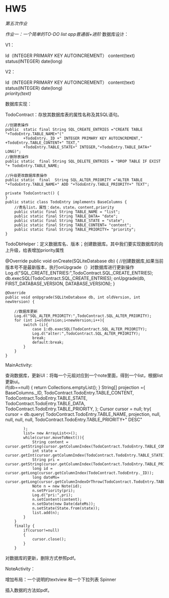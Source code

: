 # HW5  

*第五次作业*

*作业一：一个简单的TO-DO list app普通版+进阶*
数据库设计：  

V1：  

Id（INTEGER PRIMARY KEY AUTOINCREMENT）  content(text)   status(INTEGER)    date(long)

V2：  

Id（INTEGER PRIMARY KEY AUTOINCREMENT）  content(text)   status(INTEGER)    date(long)  
*priority(text)*

数据库实现：  

TodoContract：存放其数据库表的属性名称及其SQL语句。

    //创建表操作
    public  static final String SQL_CREATE_ENTRIES ="CREATE TABLE "+TodoEntry.TABLE_NAME+"("
            +TodoEntry._ID +" INTEGER PRIMARY KEY AUTOINCREMENT," +TodoEntry.TABLE_CONTENT+" TEXT,"
            +TodoEntry.TABLE_STATE+" INTEGER,"+TodoEntry.TABLE_DATA+" LONG)";
    //删除表操作
    public static  final String SQL_DELETE_ENTRIES = "DROP TABLE IF EXIST "+ TodoEntry.TABLE_NAME;

    //升级更改数据库表操作
    public static  final  String SQL_ALTER_PRIORITY ="ALTER TABLE "+TodoEntry.TABLE_NAME+" ADD "+TodoEntry.TABLE_PRIORITY+" TEXT";

    private TodoContract() {
    }
    public static class TodoEntry implements BaseColumns {
        //表名list，属性：date，state，content,priority
        public static final String TABLE_NAME = "list";
        public static final String TABLE_DATA= "date";
        public static final String TABLE_STATE = "state";
        public static final String TABLE_CONTENT= "content";
        public static final String TABLE_PRIORITY= "priority";
    }
    
TodoDbHelper：定义数据库名、版本；创建数据库。其中我们要实现数据库的向上升级，给表增加priority属性

@Override
    public void onCreate(SQLiteDatabase db) {
        //创建数据库,如果当前版本号不是最新版本，执行onUpgrade（）对数据库进行更新操作
        Log.d("SQL_CREATE_ENTRIES:",TodoContract.SQL_CREATE_ENTRIES);
        db.execSQL(TodoContract.SQL_CREATE_ENTRIES);
        onUpgrade(db, FIRST_DATABASE_VERSION, DATABASE_VERSION);
    }

    @Override
    public void onUpgrade(SQLiteDatabase db, int oldVersion, int newVersion) {

        //数据库更新
        Log.d("SQL_ALTER_PRIORITY:",TodoContract.SQL_ALTER_PRIORITY);
        for (int i=oldVersion;i<newVersion;i++){
            switch (i){
                case 1:db.execSQL(TodoContract.SQL_ALTER_PRIORITY);
                Log.d("alter:",TodoContract.SQL_ALTER_PRIORITY);
                break;
                default:break;
            }
        }
    }

MainActivity:

查询数据库，更新UI：将每一个元祖对应到一个note里面，得到一个list，根据list更新ui。  
if(db==null)
        {
            return Collections.emptyList();
        }
        String[] projection ={
                BaseColumns._ID,
                TodoContract.TodoEntry.TABLE_CONTENT,
                TodoContract.TodoEntry.TABLE_STATE,
                TodoContract.TodoEntry.TABLE_DATA,
                TodoContract.TodoEntry.TABLE_PRIORITY,
        };
        Cursor cursor = null;
        try{
            cursor = db.query(
                    TodoContract.TodoEntry.TABLE_NAME,
                    projection,
                    null,
                    null,
                    null,
                    null,
                    TodoContract.TodoEntry.TABLE_PRIORITY+" DESC"


            );
            list= new ArrayList<>();
            while(cursor.moveToNext()){
                String content = cursor.getString(cursor.getColumnIndex(TodoContract.TodoEntry.TABLE_CONTENT));
                int state = cursor.getInt(cursor.getColumnIndex(TodoContract.TodoEntry.TABLE_STATE));
                String pri = cursor.getString(cursor.getColumnIndex(TodoContract.TodoEntry.TABLE_PRIORITY));
                long id = cursor.getLong(cursor.getColumnIndex(TodoContract.TodoEntry._ID));
                long dateMs= cursor.getLong(cursor.getColumnIndexOrThrow(TodoContract.TodoEntry.TABLE_DATA));
                Note n = new Note(id);
                n.setPriority(pri);
                Log.d("pri:",pri);
                n.setContent(content);
                n.setDate(new Date(dateMs));
                n.setState(State.from(state));
                list.add(n);
            }
        }
        finally {
            if(cursor!=null)
            {
                cursor.close();
            }
        }

对数据库的更新，删除方式参照pdf。  


NoteActivity：  

增加布局：一个说明的textview  和一个下拉列表 Spinner

  <LinearLayout
        android:layout_width="match_parent"
        android:layout_height="wrap_content"
        android:orientation="horizontal">
        <TextView
            android:layout_width="0dp"
            android:layout_weight="4"
            android:layout_height="wrap_content"
            android:text="请选择事件的优先级："
            android:textSize="20dp"
            />
        <Spinner
            android:id="@+id/priority"
            android:layout_width="0dp"
            android:layout_weight="2"
            android:layout_height="match_parent"
            android:entries="@array/Data"/>
    </LinearLayout>
   
插入数据的方法如pdf。  







